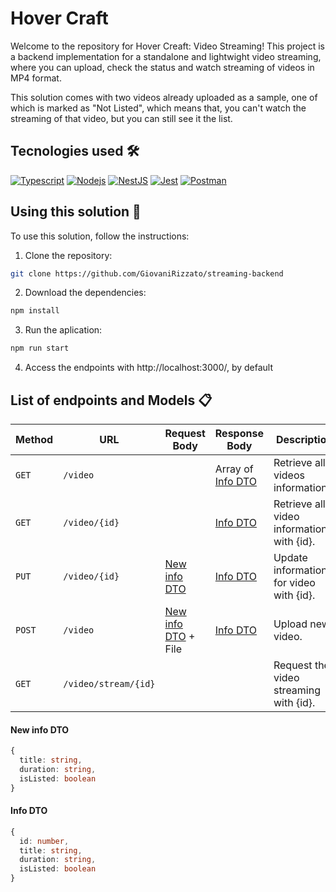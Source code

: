 # Hover Craft

Welcome to the repository for Hover Creaft: Video Streaming! This project is a backend implementation for a standalone and lightwight video streaming, where you can upload, check the status and watch streaming of videos in MP4 format.

This solution comes with two videos already uploaded as a sample, one of which is marked as "Not Listed", which means that, you can't watch the streaming of that video, but you can still see it the list.

## Tecnologies used :hammer_and_wrench:

[![Typescript](https://img.shields.io/badge/typescript-%2300273f.svg?style=for-the-badge&logo=typescript&logoColor=white)](https://www.typescriptlang.org/)
[![Nodejs](https://img.shields.io/badge/node.js-%23339933.svg?style=for-the-badge&logo=node.js&logoColor=white)](https://nodejs.org/about)
[![NestJS](https://img.shields.io/badge/nestjs-%23E0234E.svg?style=for-the-badge&logo=nestjs&logoColor=white)](https://docs.nestjs.com/)
[![Jest](https://img.shields.io/badge/jest-%23C21325.svg?style=for-the-badge&logo=jest&logoColor=white&)](https://jestjs.io/)
[![Postman](https://img.shields.io/badge/postman-%23FF6C37.svg?style=for-the-badge&logo=postman&logoColor=white&)](https://www.postman.com/)

## Using this solution :rocket:

To use this solution, follow the instructions:

1. Clone the repository:

  ```bash
  git clone https://github.com/GiovaniRizzato/streaming-backend
  ```
2. Download the dependencies:

  ```bash
  npm install
  ```
3. Run the aplication:

  ```bash
  npm run start
  ```
4. Access the endpoints with http://localhost:3000/, by default

## List of endpoints and Models :clipboard:

| Method  |         URL           |             Request Body             |           Response Body         | Description |
| ------- | --------------------- | ------------------------------------ |-------------------------------- | ----------- |
| `GET`   | `/video`              |                                      | Array of [Info DTO](#info-dto)  | Retrieve all videos informations.|
| `GET`   | `/video/{id}`         |                                      | [Info DTO](#info-dto)           | Retrieve all video informations with {id}.|
| `PUT`   | `/video/{id}`         | [New info DTO](#new-info-dto)        | [Info DTO](#info-dto)           | Update informations for video with {id}.|
| `POST`  | `/video`              | [New info DTO](#new-info-dto) + File | [Info DTO](#info-dto)           | Upload new video.|
| `GET`   | `/video/stream/{id}`  |                                      |                                 | Request the video streaming with {id}.|

#### New info DTO
  ```typescript
  {
    title: string,
    duration: string,
    isListed: boolean
  }
  ```

#### Info DTO
  ```typescript
  {
    id: number,
    title: string,
    duration: string,
    isListed: boolean
  }
  ```
